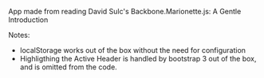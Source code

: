 App made from reading David Sulc's
Backbone.Marionette.js: A Gentle Introduction

Notes:
- localStorage works out of the box without the need for configuration
- Highligthing the Active Header is handled by bootstrap 3 out of the box,
and is omitted from the code.
